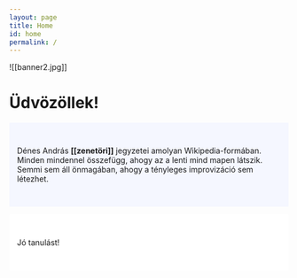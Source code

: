 ```yaml
---
layout: page
title: Home
id: home
permalink: /
---
```


![[banner2.jpg]]

# Üdvözöllek!

<p style="padding: 3em 1em; background: #f5f7ff; border-radius: 1px;">
  Dénes András <span style="font-weight: bold">[[zenetöri]]</span> jegyzetei amolyan Wikipedia-formában. Minden mindennel összefügg, ahogy az a lenti mind mapen látszik. Semmi sem áll önmagában, ahogy a tényleges improvizáció sem létezhet.
</p>
<p style="padding: 3em 1em; background: #ffffff; border-radius: 1px;">
  Jó tanulást!
</p>

<style>
  .wrapper {
    max-width: 46em;
  }
</style>